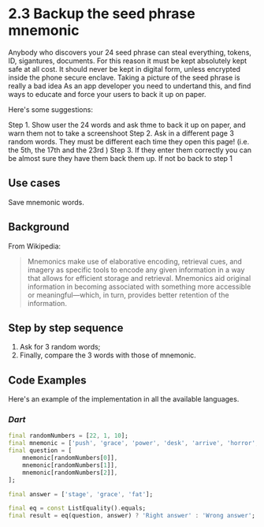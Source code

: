 # 2.3 Backup the seed phrase mnemonic

Anybody who discovers your 24 seed phrase can steal everything, tokens, ID, sigantures, documents. For this reason it must be kept absolutely kept safe at all cost. 
It should never be kept in digital form, unless encrypted inside the phone secure enclave. Taking a picture of the seed phrase is really a bad idea
As an app developer you need to undertand this, and find ways to educate and force your users to back it up on paper. 

Here's some suggestions: 

Step 1. Show user the 24 words and ask thme to back it up on paper, and warn them not to take a screenshoot
Step 2. Ask in a different page 3 random words. They must be different each time they open this page! (i.e. the 5th, the 17th and the 23rd ) 
Step 3. If they enter them correctly you can be almost sure they have them back them up. If not bo back to step 1

## Use cases

Save mnemonic words.

## Background

From Wikipedia:
> Mnemonics make use of elaborative encoding, retrieval cues, and imagery as specific tools to encode any given information in a way that allows for efficient storage and retrieval. Mnemonics aid original information in becoming associated with something more accessible or meaningful—which, in turn, provides better retention of the information.

## Step by step sequence

1. Ask for 3 random words;
2. Finally, compare the 3 words with those of mnemonic.

## Code Examples

Here's an example of the implementation in all the available languages.

### _Dart_

```dart
final randomNumbers = [22, 1, 10];
final mnemonic = ['push', 'grace', 'power', 'desk', 'arrive', 'horror', 'gallery', 'physical', 'kingdom', 'ecology', 'fat', 'firm', 'future', 'service', 'table', 'little', 'live', 'reason', 'maximum', 'short', 'motion', 'planet', 'stage', 'second'];
final question = [
    mnemonic[randomNumbers[0]],
    mnemonic[randomNumbers[1]],
    mnemonic[randomNumbers[2]],
];

final answer = ['stage', 'grace', 'fat'];

final eq = const ListEquality().equals;
final result = eq(question, answer) ? 'Right answer' : 'Wrong answer';
```
